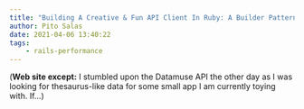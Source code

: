 ```yaml
---
title: "Building A Creative & Fun API Client In Ruby: A Builder Pattern Variation"
author: Pito Salas
date: 2021-04-06 13:40:22
tags:
    - rails-performance
---
```



(**Web site except:** I stumbled upon the Datamuse API the other day as I was looking for thesaurus-like data for some small app I am currently toying with. If…) 
